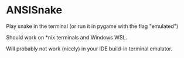 # ANSISnake
Play snake in the terminal (or run it in pygame with the flag "emulated")

Should work on *nix terminals and Windows WSL. 

Will probably not work (nicely) in your IDE build-in terminal emulator. 
